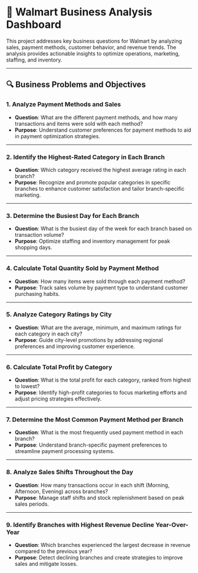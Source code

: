 # 🛒 Walmart Business Analysis Dashboard

This project addresses key business questions for Walmart by analyzing sales, payment methods, customer behavior, and revenue trends. The analysis provides actionable insights to optimize operations, marketing, staffing, and inventory.

---

## 🔍 Business Problems and Objectives

### 1. Analyze Payment Methods and Sales
- **Question**: What are the different payment methods, and how many transactions and items were sold with each method?
- **Purpose**: Understand customer preferences for payment methods to aid in payment optimization strategies.

---

### 2. Identify the Highest-Rated Category in Each Branch
- **Question**: Which category received the highest average rating in each branch?
- **Purpose**: Recognize and promote popular categories in specific branches to enhance customer satisfaction and tailor branch-specific marketing.

---

### 3. Determine the Busiest Day for Each Branch
- **Question**: What is the busiest day of the week for each branch based on transaction volume?
- **Purpose**: Optimize staffing and inventory management for peak shopping days.

---

### 4. Calculate Total Quantity Sold by Payment Method
- **Question**: How many items were sold through each payment method?
- **Purpose**: Track sales volume by payment type to understand customer purchasing habits.

---

### 5. Analyze Category Ratings by City
- **Question**: What are the average, minimum, and maximum ratings for each category in each city?
- **Purpose**: Guide city-level promotions by addressing regional preferences and improving customer experience.

---

### 6. Calculate Total Profit by Category
- **Question**: What is the total profit for each category, ranked from highest to lowest?
- **Purpose**: Identify high-profit categories to focus marketing efforts and adjust pricing strategies effectively.

---

### 7. Determine the Most Common Payment Method per Branch
- **Question**: What is the most frequently used payment method in each branch?
- **Purpose**: Understand branch-specific payment preferences to streamline payment processing systems.

---

### 8. Analyze Sales Shifts Throughout the Day
- **Question**: How many transactions occur in each shift (Morning, Afternoon, Evening) across branches?
- **Purpose**: Manage staff shifts and stock replenishment based on peak sales periods.

---

### 9. Identify Branches with Highest Revenue Decline Year-Over-Year
- **Question**: Which branches experienced the largest decrease in revenue compared to the previous year?
- **Purpose**: Detect declining branches and create strategies to improve sales and mitigate losses.
